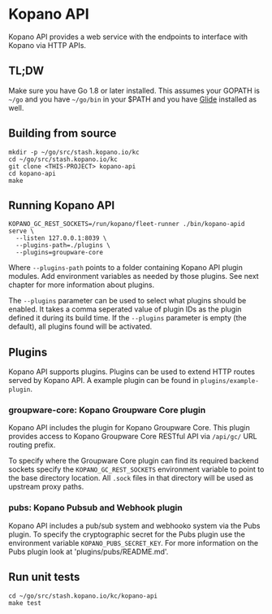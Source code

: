 # Kopano API

Kopano API provides a web service with the endpoints to interface with Kopano
via HTTP APIs.

## TL;DW

Make sure you have Go 1.8 or later installed. This assumes your GOPATH is `~/go` and
you have `~/go/bin` in your $PATH and you have [Glide](https://github.com/Masterminds/glide)
installed as well.

## Building from source

```
mkdir -p ~/go/src/stash.kopano.io/kc
cd ~/go/src/stash.kopano.io/kc
git clone <THIS-PROJECT> kopano-api
cd kopano-api
make
```

## Running Kopano API

```
KOPANO_GC_REST_SOCKETS=/run/kopano/fleet-runner ./bin/kopano-apid serve \
  --listen 127.0.0.1:8039 \
  --plugins-path=./plugins \
  --plugins=groupware-core
```

Where `--plugins-path` points to a folder containing Kopano API plugin modules.
Add environment variables as needed by those plugins. See next chapter for
more information about plugins.

The `--plugins` parameter can be used to select what plugins should be enabled.
It takes a comma seperated value of plugin IDs as the plugin defined it during
its build time. If the `--plugins` parameter is empty (the default), all plugins
found will be activated.

## Plugins

Kopano API supports plugins. Plugins can be used to extend HTTP routes served
by Kopano API. A example plugin can be found in `plugins/example-plugin`.

### groupware-core: Kopano Groupware Core plugin

Kopano API includes the plugin for Kopano Groupware Core. This plugin provides
access to Kopano Groupware Core RESTful API via `/api/gc/` URL routing prefix.

To specify where the Groupware Core plugin can find its required backend sockets
specify the `KOPANO_GC_REST_SOCKETS` environment variable to point to the base
directory location. All `.sock` files in that directory will be used as upstream
proxy paths.

### pubs: Kopano Pubsub and Webhook plugin

Kopano API includes a pub/sub system and webhooko system via the Pubs plugin. To
specify the cryptographic secret for the Pubs plugin use the environment
variable `KOPANO_PUBS_SECRET_KEY`. For more information on the Pubs plugin look
at 'plugins/pubs/README.md'.

## Run unit tests

```
cd ~/go/src/stash.kopano.io/kc/kopano-api
make test
```
